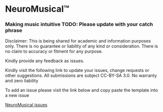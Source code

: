 # NeuroMusical™ 
### Making music intuitive TODO: Please update with your catch phrase



Disclaimer: This is being shared for academic and information purposes only. There is no guarantee or liability of any kind or consideration. There is no claim to accuracy or fitment for any purpose.

Kindly provide any feedback as issues.

Kindly visit the following link to update your issues, change requests or other suggestions. All submissions are subject CC-BY-SA 3.0. No warranty and zero liability

To add an issue please visit the link below and copy paste the template into a new issue

[NeuroMusical issues](https://github.com/NeuroMusical/NeuroMusical.github.io/issues)


